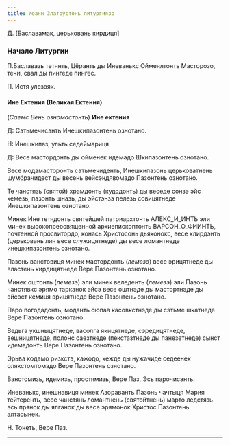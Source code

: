 ```yaml
---
title: Иоанн Златоустонь литургиязо
---
```


Д. [Баславамак, церьковань кирдиця]

### Начало Литургии

П.Баславазь тетянть, Цёранть ды Иневанькс Оймеялтонть Масторозо, течи, свал ды пингеде пингес.

П. Истя улезэяк.


#### Ине Ектения (Великая Ектения)

(_Саемс Вень озномастонть_) __Ине ектения__

Д: Сэтьмечисэнть Инешкипазонтень ознотано.

Н: Инешкипаз, ульть седеймариця

Д: Весе мастордонть ды ойменек идемадо Шкипазонтень ознотано.

Весе модамасторонть сэтьмечиденть, Инешкипазонь церьковатнень шумбрачидест ды весень вейсэндявомадо Пазонтень ознотано.

Те чанстязь (святой) храмдонть (кудодонть) ды веседе сонзэ эйс кемезь, пазонть шназь, ды эйстэнзэ пелезь совицятнеде Инешкипазонтень ознотано.

Минек Ине тетядонть святейшей патриархтонть АЛЕКС_И_ИНТЬ эли минек высокопреосвященной архиепископтонть ВАРСОН_О_ФИИНТЬ, почтенной просвитордо, конась Христосонь дьяконокс, весе клирдэнть (церьковань лия весе служицятнеде) ды весе ломантнеде инешкипазонтень ознотано.

Пазонь ванстовиця минек мастордонть (_лемезэ_) весе эрицятнеде ды властень кирдицятнеде Вере Пазонтень ознотано.

Минек оштонть (_лемезэ_) эли минек веледенть (_лемезэ_) эли Пазонь чанстявкс эрямо тарканок эйсэ весе оштнэде ды мастортнэде ды эйсэст кемиця эрицятнеде Вере Пазонтень ознотано.

Паро погодадонть, моданть сюпав касовкстнэде ды сэтьме шкатнеде Вере Пазонтень ознотано.

Ведьга укшныцятнеде, васолга якицятнеде, сэредицятнеде, вешницятнеде, полонс саезтнеде (пекстазтнеде ды панезетнеде) сынст идемадонть Вере Пазонтень ознотано.

Эрьва кодамо ризкстэ, кажодо, кежде ды нужачиде седеенек олякстомтомадо Вере Пазонтень ознотано.

Ванстомизь, идемизь, простямизь, Вере Паз, Эсь парочисэнть.

Иневанькс, инешнавиця минек Азораванть Пазонь чачтыця Мария тейтеренть, весе чанстянь ломантнень (святойтнень) марто ледстязь эсь прянок ды ялганок ды весе эрямонок Христос Пазонтень алтасынек.

Н. Тонеть, Вере Паз.





***